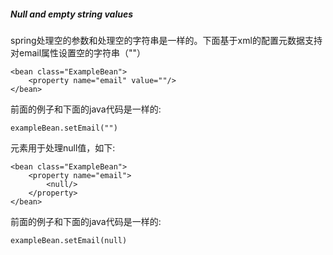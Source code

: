 ##### Null and empty string values

spring处理空的参数和处理空的字符串是一样的。下面基于xml的配置元数据支持对email属性设置空的字符串（""）

```
<bean class="ExampleBean">
    <property name="email" value=""/>
</bean>
```

前面的例子和下面的java代码是一样的:

```
exampleBean.setEmail("")
```

<null/>元素用于处理null值，如下:

```
<bean class="ExampleBean">
    <property name="email">
        <null/>
    </property>
</bean>
```

前面的例子和下面的java代码是一样的:

```
exampleBean.setEmail(null)
```


